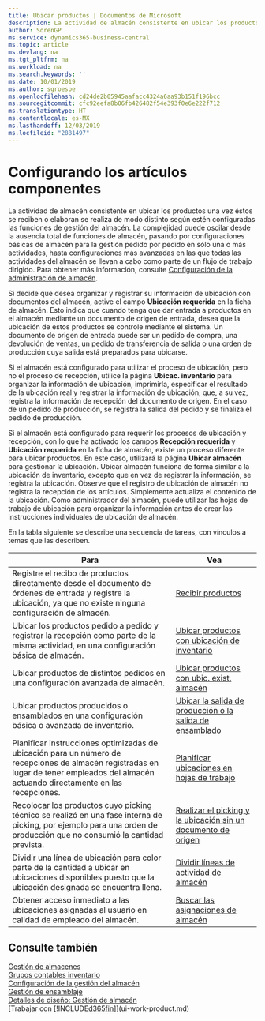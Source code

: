 ```yaml
---
title: Ubicar productos | Documentos de Microsoft
description: La actividad de almacén consistente en ubicar los productos una vez éstos se reciben o elaboran se realiza de modo distinto según estén configuradas las funciones de gestión del almacén.
author: SorenGP
ms.service: dynamics365-business-central
ms.topic: article
ms.devlang: na
ms.tgt_pltfrm: na
ms.workload: na
ms.search.keywords: ''
ms.date: 10/01/2019
ms.author: sgroespe
ms.openlocfilehash: cd24de2b05945aafacc4324a6aa93b151f196bcc
ms.sourcegitcommit: cfc92eefa8b06fb426482f54e393f0e6e222f712
ms.translationtype: HT
ms.contentlocale: es-MX
ms.lasthandoff: 12/03/2019
ms.locfileid: "2881497"
---
```

# <a name="putting-items-away"></a>Configurando los artículos componentes
La actividad de almacén consistente en ubicar los productos una vez éstos se reciben o elaboran se realiza de modo distinto según estén configuradas las funciones de gestión del almacén. La complejidad puede oscilar desde la ausencia total de funciones de almacén, pasando por configuraciones básicas de almacén para la gestión pedido por pedido en sólo una o más actividades, hasta configuraciones más avanzadas en las que todas las actividades del almacén se llevan a cabo como parte de un flujo de trabajo dirigido. Para obtener más información, consulte [Configuración de la administración de almacén](warehouse-setup-warehouse.md).

Si decide que desea organizar y registrar su información de ubicación con documentos del almacén, active el campo **Ubicación requerida** en la ficha de almacén. Esto indica que cuando tenga que dar entrada a productos en el almacén mediante un documento de origen de entrada, desea que la ubicación de estos productos se controle mediante el sistema. Un documento de origen de entrada puede ser un pedido de compra, una devolución de ventas, un pedido de transferencia de salida o una orden de producción cuya salida está preparados para ubicarse.  

Si el almacén está configurado para utilizar el proceso de ubicación, pero no el proceso de recepción, utilice la página **Ubicac. inventario** para organizar la información de ubicación, imprimirla, especificar el resultado de la ubicación real y registrar la información de ubicación, que, a su vez, registra la información de recepción del documento de origen. En el caso de un pedido de producción, se registra la salida del pedido y se finaliza el pedido de producción.

Si el almacén está configurado para requerir los procesos de ubicación y recepción, con lo que ha activado los campos **Recepción requerida** y **Ubicación requerida** en la ficha de almacén, existe un proceso diferente para ubicar productos. En este caso, utilizará la página **Ubicar almacén** para gestionar la ubicación. Ubicar almacén funciona de forma similar a la ubicación de inventario, excepto que en vez de registrar la información, se registra la ubicación. Observe que el registro de ubicación de almacén no registra la recepción de los artículos. Simplemente actualiza el contenido de la ubicación. Como administrador del almacén, puede utilizar las hojas de trabajo de ubicación para organizar la información antes de crear las instrucciones individuales de ubicación de almacén.

En la tabla siguiente se describe una secuencia de tareas, con vínculos a temas que las describen.   

|**Para**|**Vea**|  
|------------|-------------|  
|Registre el recibo de productos directamente desde el documento de órdenes de entrada y registre la ubicación, ya que no existe ninguna configuración de almacén.|[Recibir productos](warehouse-how-receive-items.md)|  
|Ubicar los productos pedido a pedido y registrar la recepción como parte de la misma actividad, en una configuración básica de almacén.|[Ubicar productos con ubicación de inventario](warehouse-how-to-put-items-away-with-inventory-put-aways.md)|  
|Ubicar productos de distintos pedidos en una configuración avanzada de almacén.|[Ubicar productos con ubic. exist. almacén](warehouse-how-to-put-items-away-with-warehouse-put-aways.md)|  
|Ubicar productos producidos o ensamblados en una configuración básica o avanzada de inventario.|[Ubicar la salida de producción o la salida de ensamblado](warehouse-how-to-put-away-production-output.md)|
|Planificar instrucciones optimizadas de ubicación para un número de recepciones de almacén registradas en lugar de tener empleados del almacén actuando directamente en las recepciones.|[Planificar ubicaciones en hojas de trabajo](warehouse-how-to-plan-put-aways-in-worksheets.md)|  
|Recolocar los productos cuyo picking técnico se realizó en una fase interna de picking, por ejemplo para una orden de producción que no consumió la cantidad prevista.|[Realizar el picking y la ubicación sin un documento de origen](warehouse-how-to-create-put-aways-from-internal-put-aways.md)|
|Dividir una línea de ubicación para color parte de la cantidad a ubicar en ubicaciones disponibles puesto que la ubicación designada se encuentra llena.|[Dividir líneas de actividad de almacén](warehouse-how-to-split-warehouse-activity-lines.md)|
|Obtener acceso inmediato a las ubicaciones asignadas al usuario en calidad de empleado del almacén.|[Buscar las asignaciones de almacén](warehouse-how-to-find-your-warehouse-assignments.md)|    

## <a name="see-also"></a>Consulte también  
[Gestión de almacenes](warehouse-manage-warehouse.md)  
[Grupos contables inventario](inventory-manage-inventory.md)  
[Configuración de la gestión del almacén](warehouse-setup-warehouse.md)     
[Gestión de ensamblaje](assembly-assemble-items.md)    
[Detalles de diseño: Gestión de almacén](design-details-warehouse-management.md)  
[Trabajar con [!INCLUDE[d365fin](includes/d365fin_md.md)]](ui-work-product.md)  
